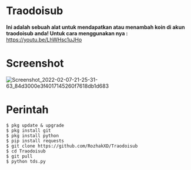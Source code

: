 # Traodoisub
**Ini adalah sebuah alat untuk mendapatkan atau menambah koin di akun traodoisub anda!
Untuk cara menggunakan nya :** https://youtu.be/LhWHsc1uJHo

# Screenshot
![Screenshot_2022-02-07-21-25-31-63_84d3000e3f4017145260f7618db1d683](https://user-images.githubusercontent.com/65714340/152920704-b00b0898-1a63-47a7-9db3-b5699b46f5e0.png)

# Perintah
    $ pkg update & upgrade
    $ pkg install git
    $ pkg install python
    $ pip install requests
    $ git clone https://github.com/RozhakXD/Traodoisub
    $ cd Traodoisub
    $ git pull
    $ python tds.py
